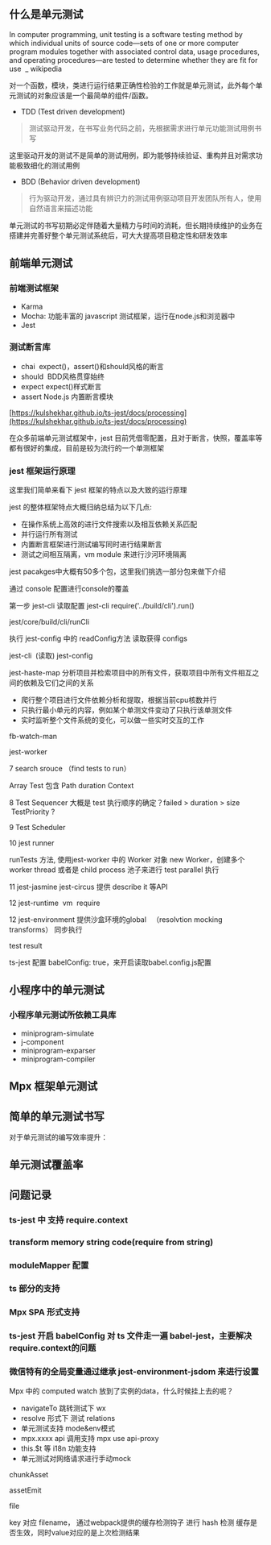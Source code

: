 ## 什么是单元测试


In computer programming, unit testing is a software testing method by which individual units of source code—sets of one or more computer program modules together with associated control data, usage procedures, and operating procedures—are tested to determine whether they are fit for use  _ wikipedia


对一个函数，模块，类进行运行结果正确性检验的工作就是单元测试，此外每个单元测试的对象应该是一个最简单的组件/函数。


- TDD (Test driven development)



> 测试驱动开发，在书写业务代码之前，先根据需求进行单元功能测试用例书写



这里驱动开发的测试不是简单的测试用例，即为能够持续验证、重构并且对需求功能极致细化的测试用例


- BDD (Behavior driven development)



> 行为驱动开发，通过具有辨识力的测试用例驱动项目开发团队所有人，使用自然语言来描述功能



单元测试的书写初期必定伴随着大量精力与时间的消耗，但长期持续维护的业务在搭建并完善好整个单元测试系统后，可大大提高项目稳定性和研发效率


## 前端单元测试


### 前端测试框架


- Karma
- Mocha: 功能丰富的 javascript 测试框架，运行在node.js和浏览器中
- Jest



### 测试断言库


- chai  expect()，assert()和should风格的断言
- should  BDD风格贯穿始终
- expect expect()样式断言
- assert Node.js 内置断言模块



[https://kulshekhar.github.io/ts-jest/docs/processing](https://kulshekhar.github.io/ts-jest/docs/processing)


在众多前端单元测试框架中，jest 目前凭借零配置，且对于断言，快照，覆盖率等都有很好的集成，目前是较为流行的一个单测框架


### jest 框架运行原理


这里我们简单来看下 jest 框架的特点以及大致的运行原理


jest 的整体框架特点大概归纳总结为以下几点:


- 在操作系统上高效的进行文件搜索以及相互依赖关系匹配
- 并行运行所有测试
- 内置断言框架进行测试编写同时进行结果断言
- 测试之间相互隔离，vm module 来进行沙河环境隔离



jest pacakges中大概有50多个包，这里我们挑选一部分包来做下介绍


通过 console 配置进行console的覆盖


第一步 jest-cli 读取配置
jest-cli require('../build/cli').run()


jest/core/build/cli/runCli


执行 jest-config 中的 readConfig方法 读取获得 configs


jest-cli  (读取) jest-config


jest-haste-map 分析项目并检索项目中的所有文件，获取项目中所有文件相互之间的依赖及它们之间的关系


- 爬行整个项目进行文件依赖分析和提取，根据当前cpu核数并行
- 只执行最小单元的内容，例如某个单测文件变动了只执行该单测文件
- 实时监听整个文件系统的变化，可以做一些实时交互的工作



fb-watch-man


jest-worker


7 search srouce （find tests to run）


Array
Test 包含 Path duration Context


8 Test Sequencer 大概是 test 执行顺序的确定？failed > duration > size  TestPriority ?


9 Test Scheduler


10 jest runner


runTests 方法, 使用jest-worker 中的 Worker 对象 new Worker，创建多个worker thread 或者是 child process 池子来进行 test parallel 执行


11 jest-jasmine jest-circus 提供 describe it 等API


12 jest-runtime  vm  require


12 jest-environment 提供沙盒环境的global   （resolvtion mocking transforms） 同步执行


test result


ts-jest 配置 babelConfig: true，来开启读取babel.config.js配置


## 小程序中的单元测试


### 小程序单元测试所依赖工具库


- miniprogram-simulate
- j-component
- miniprogram-exparser
- miniprogram-compiler



## Mpx 框架单元测试


## 简单的单元测试书写


对于单元测试的编写效率提升：


## 单元测试覆盖率


## 问题记录


### ts-jest 中 支持 require.context


### transform memory string code(require from string)


### moduleMapper 配置


### ts 部分的支持


### Mpx SPA 形式支持


### ts-jest 开启 babelConfig 对 ts 文件走一遍 babel-jest，主要解决require.context的问题


### 微信特有的全局变量通过继承 jest-environment-jsdom 来进行设置


Mpx 中的 computed watch 放到了实例的data，什么时候挂上去的呢？


- navigateTo 跳转测试下 wx
- resolve 形式下 测试 relations
- 单元测试支持 mode&env模式
- mpx.xxxx api 调用支持 mpx use api-proxy
- this.$t 等 i18n 功能支持
- 单元测试对网络请求进行手动mock



chunkAsset


assetEmit


file


key 对应 filename， 通过webpack提供的缓存检测钩子 进行 hash 检测 缓存是否生效，同时value对应的是上次检测结果
